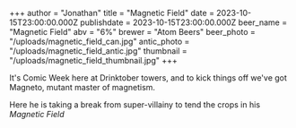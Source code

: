 +++
author = "Jonathan"
title = "Magnetic Field"
date = 2023-10-15T23:00:00.000Z
publishdate = 2023-10-15T23:00:00.000Z
beer_name = "Magnetic Field"
abv = "6%"
brewer = "Atom Beers"
beer_photo = "/uploads/magnetic_field_can.jpg"
antic_photo = "/uploads/magnetic_field_antic.jpg"
thumbnail = "/uploads/magnetic_field_thumbnail.jpg"
+++

It's Comic Week here at Drinktober towers, and to kick things off we've got Magneto, mutant master of magnetism. 

Here he is taking a break from super-villainy to tend the crops in his *Magnetic Field*
